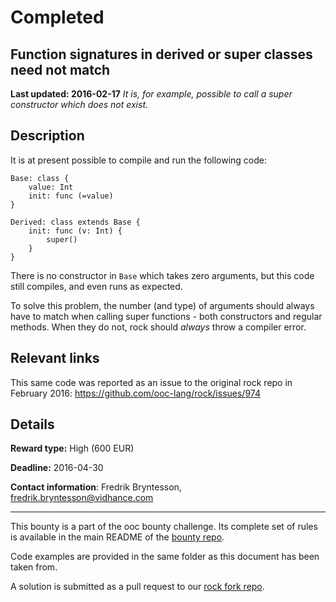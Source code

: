 # Completed



## Function signatures in derived or super classes need not match
**Last updated: 2016-02-17**
*It is, for example, possible to call a super constructor which does not exist.*

## Description
It is at present possible to compile and run the following code:

```ooc
Base: class {
	value: Int
	init: func (=value)
}

Derived: class extends Base {
	init: func (v: Int) {
		super()
	}
}
```

There is no constructor in `Base` which takes zero arguments, but this code still compiles, and even runs as expected.

To solve this problem, the number (and type) of arguments should always have to match when calling super functions - both constructors and regular methods. When they do not, rock should *always* throw a compiler error.

## Relevant links

This same code was reported as an issue to the original rock repo in February 2016: https://github.com/ooc-lang/rock/issues/974

## Details
**Reward type:** High (600 EUR)

**Deadline:** 2016-04-30

**Contact information**: Fredrik Bryntesson, [fredrik.bryntesson@vidhance.com](mailto:fredrik.bryntesson@vidhance.com)

---

This bounty is a part of the ooc bounty challenge. Its complete set of rules is available in the main README of the [bounty repo](https://github.com/magic-lang/bounty).

Code examples are provided in the same folder as this document has been taken from.

A solution is submitted as a pull request to our [rock fork repo](https://github.com/magic-lang/rock).
